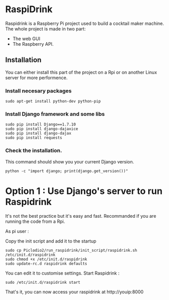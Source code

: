 # RaspiDrink

Raspidrink is a Raspberry Pi project used to build a cocktail maker machine.
The whole project is made in two part:
* The web GUI
* The Raspberry API.

## Installation 
You can either install this part of the project on a Rpi or on another Linux server for more performence.

### Install necesary packages
```
sudo apt-get install python-dev python-pip
```
### Install Django framework and some libs
```
sudo pip install Django==1.7.10
sudo pip install django-dajaxice
sudo pip install django-dajax
sudo pip install requests
```

### Check the installation.
This command should show you your current Django version.
```
python -c "import django; print(django.get_version())"
```


Option 1 : Use Django's server to run Raspidrink
==========

It's not the best practice but it's easy and fast. Recommanded if you are running the code from a Rpi.

As pi user :

Copy the init script and add it to the startup
```
sudo cp Piclodio2/run_raspidrink/init_script/raspidrink.sh /etc/init.d/raspidrink
sudo chmod +x /etc/init.d/raspidrink
sudo update-rc.d raspidrink defaults
```
You can edit it to customise settings.
Start Raspidrink :
```
sudo /etc/init.d/raspidrink start
```
That's it, you can now access your raspidrink at http://youip:8000